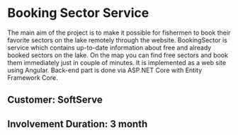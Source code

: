 # Booking Sector Service 
The main aim of the project is to make it possible for fishermen to book their favorite sectors on the lake remotely through the website. BookingSector is service which contains up-to-date information about free and already booked sectors on the lake. On the map you can find free sectors and book them immediately just in couple of minutes. It is implemented as a web site using Angular. Back-end part is done via ASP.NET Core with Entity Framework Core.

## Customer: SoftServe
## Involvement Duration: 3 month
